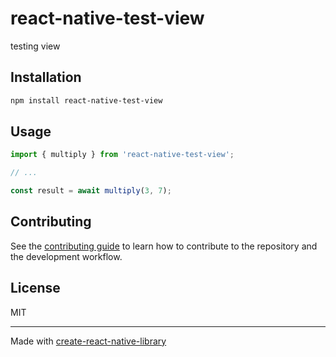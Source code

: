 # react-native-test-view

testing view

## Installation

```sh
npm install react-native-test-view
```

## Usage

```js
import { multiply } from 'react-native-test-view';

// ...

const result = await multiply(3, 7);
```

## Contributing

See the [contributing guide](CONTRIBUTING.md) to learn how to contribute to the repository and the development workflow.

## License

MIT

---

Made with [create-react-native-library](https://github.com/callstack/react-native-builder-bob)
